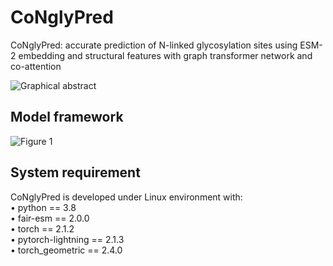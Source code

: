 # CoNglyPred
CoNglyPred: accurate prediction of N-linked glycosylation sites using ESM-2 embedding and structural features with graph transformer network and co-attention

![Graphical abstract](https://github.com/whm242446/CoNglyPred/assets/105725880/26ca05e2-6a03-4b78-bf2e-4d7cd48a3568)

## Model framework
![Figure 1](https://github.com/whm242446/CoNglyPred/assets/105725880/de56c52b-131c-421f-b935-2f46737515b7)

## System requirement
CoNglyPred is developed under Linux environment with:  
•	python == 3.8  
•	fair-esm == 2.0.0  
•	torch == 2.1.2  
•	pytorch-lightning == 2.1.3  
•	torch_geometric == 2.4.0  
